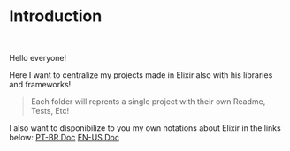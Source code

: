 # Introduction

&nbsp;

Hello everyone!

Here I want to centralize my projects made in Elixir also with his libraries and frameworks!
> Each folder will reprents a single project with their own Readme, Tests, Etc!

I also want to disponibilize to you my own notations about Elixir in the links below:
[PT-BR Doc](/md_docs/INTRODUCAO_ELIXIR.md)
[EN-US Doc](/md_docs/INTRODUCTION_ELIXIR.md)
